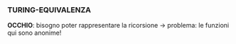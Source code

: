 ### TURING-EQUIVALENZA

**OCCHIO**: bisogno poter rappresentare la ricorsione -> problema: le funzioni qui sono anonime!